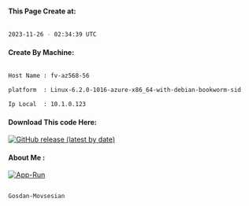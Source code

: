 
   
#### This Page Create at:

```bash

2023-11-26 - 02:34:39 UTC

```

#### Create By Machine:

```bash

Host Name : fv-az568-56

platform  : Linux-6.2.0-1016-azure-x86_64-with-debian-bookworm-sid

Ip Local  : 10.1.0.123

```
#### Download This code Here:

[![GitHub release (latest by date)](https://img.shields.io/github/v/release/Gosdan-Movsesian/Gosdan?style=for-the-badge&label=Download)](https://github.com/Gosdan-Movsesian/Gosdan/releases) 

</p> 

#### About Me :

[![App-Run](https://github.com/Gosdan-Movsesian/Gosdan/actions/workflows/App-Run.yml/badge.svg)](https://github.com/Gosdan-Movsesian/Gosdan/actions/workflows/App-Run.yml)

```bash

Gosdan-Movsesian

```


